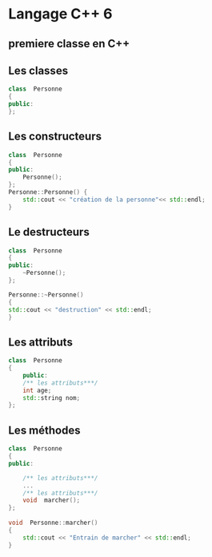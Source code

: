 # Langage C++ 6

##  premiere classe en C++

## Les classes

```c++
class  Personne
{
public:
}; 

``` 

## Les constructeurs

```c++
class  Personne
{
public:
	Personne();
};
Personne::Personne() {
	std::cout << "création de la personne"<< std::endl;
}
```

## Le destructeurs

```c++
class  Personne
{
public:
	~Personne();
}; 

Personne::~Personne()
{
std::cout << "destruction" << std::endl; 
}

``` 

## Les attributs

```c++
class  Personne
{
	public:
	/** les attributs***/
	int age;
	std::string nom;
};
```

## Les méthodes

```c++
class  Personne
{
public:

	/** les attributs***/
	...
	/** les attributs***/
	void  marcher();
}; 
  
void  Personne::marcher()
{
	std::cout << "Entrain de marcher" << std::endl;
}
```
